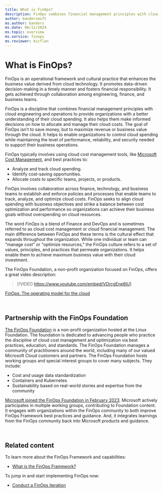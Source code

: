 ```yaml
---
title: What is FinOps?
description: FinOps combines financial management principles with cloud engineering and operations to provide organizations with a better understanding of their cloud spending. It also helps them make informed decisions on how to allocate and manage their cloud costs.
author: bandersmsft
ms.author: banders
ms.date: 06/11/2024
ms.topic: overview
ms.service: finops
ms.reviewer: micflan
---
```


<!-- markdownlint-disable-next-line MD025 -->
# What is FinOps?

FinOps is an operational framework and cultural practice that enhances the business value derived from cloud technology. It promotes data-driven decision-making in a timely manner and fosters financial responsibility. It gets achieved through collaboration among engineering, finance, and business teams.

FinOps is a discipline that combines financial management principles with cloud engineering and operations to provide organizations with a better understanding of their cloud spending. It also helps them make informed decisions on how to allocate and manage their cloud costs. The goal of FinOps isn't to save money, but to maximize revenue or business value through the cloud. It helps to enable organizations to control cloud spending while maintaining the level of performance, reliability, and security needed to support their business operations.

FinOps typically involves using cloud cost management tools, like [Microsoft Cost Management](https://aka.ms/costmgmt/docs), and best practices to:

- Analyze and track cloud spending.
- Identify cost-saving opportunities.
- Allocate costs to specific teams, projects, or products.

FinOps involves collaboration across finance, technology, and business teams to establish and enforce policies and processes that enable teams to track, analyze, and optimize cloud costs. FinOps seeks to align cloud spending with business objectives and strike a balance between cost optimization and performance so organizations can achieve their business goals without overspending on cloud resources.

The word _FinOps_ is a blend of Finance and DevOps and is sometimes referred to as cloud cost management or cloud financial management. The main difference between FinOps and these terms is the cultural effect that expands throughout the organization. While one individual or team can "manage cost" or "optimize resources," the FinOps culture refers to a set of values, principles, and practices that permeate organizations. It helps enable them to achieve maximum business value with their cloud investment.

The FinOps Foundation, a non-profit organization focused on FinOps, offers a great video description:

> [!VIDEO https://www.youtube.com/embed/VDrcgEne6lU]

[FinOps: The operating model for the cloud](https://www.youtube.com/watch?v=VDrcgEne6lU)

<br>

## Partnership with the FinOps Foundation

[The FinOps Foundation](https://finops.org/) is a non-profit organization hosted at the Linux Foundation. The foundation is dedicated to advancing people who practice the discipline of cloud cost management and optimization via best practices, education, and standards. The FinOps Foundation manages a community of practitioners around the world, including many of our valued Microsoft Cloud customers and partners. The FinOps Foundation hosts working groups and special interest groups to cover many subjects. They include:

- Cost and usage data standardization
- Containers and Kubernetes
- Sustainability based on real-world stories and expertise from the community

[Microsoft joined the FinOps Foundation in February 2023](https://azure.microsoft.com/blog/microsoft-joins-the-finops-foundation/). Microsoft actively participates in multiple working groups, contributing to Foundation content. It engages with organizations within the FinOps community to both improve FinOps Framework best practices and guidance. And, it integrates learnings from the FinOps community back into Microsoft products and guidance.

<br>

## Related content

To learn more about the FinOps Framework and capabilities:

- [What is the FinOps Framework?](./framework/README.md)

To jump in and start implementing FinOps now:

- [Conduct a FinOps iteration](./conduct-an-iteration.md)

<br>
